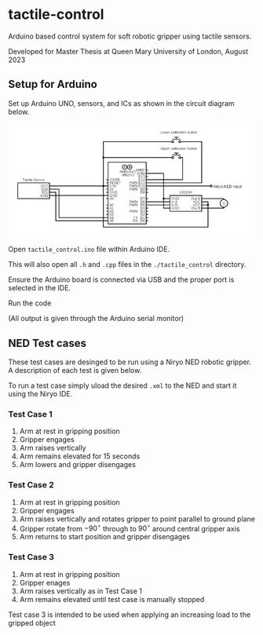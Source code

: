 # tactile-control
Arduino based control system for soft robotic gripper using tactile sensors.

Developed for Master Thesis at Queen Mary University of London, August 2023

## Setup for Arduino
Set up Arduino UNO, sensors, and ICs as shown in the circuit diagram below.

<img src="./circuit_diagram.png" alt="Circuit Diagram" />

Open `tactile_control.ino` file within Arduino IDE.

This will also open all `.h` and `.cpp` files in the `./tactile_control` directory.

Ensure the Arduino board is connected via USB and the proper port is selected in the IDE.

Run the code

(All output is given through the Arduino serial monitor)

## NED Test cases
These test cases are desinged to be run using a Niryo NED robotic gripper. A description of each test is given below.

To run a test case simply uload the desired `.xml` to the NED and start it using the Niryo IDE.

### Test Case 1
1. Arm at rest in gripping position
2. Gripper engages
3. Arm raises vertically
4. Arm remains elevated for 15 seconds
5. Arm lowers and gripper disengages

### Test Case 2
1. Arm at rest in gripping position
2. Gripper engages
3. Arm raises vertically and rotates gripper to point parallel to ground plane
4. Gripper rotate from $-90^\circ$ through to $90^\circ$ around central gripper axis
5. Arm returns to start position and gripper disengages

### Test Case 3
1. Arm at rest in gripping position
2. Gripper enages
3. Arm raises vertically as in Test Case 1
4. Arm remains elevated until test case is manually stopped

Test case 3 is intended to be used when applying an increasing load to the gripped object
